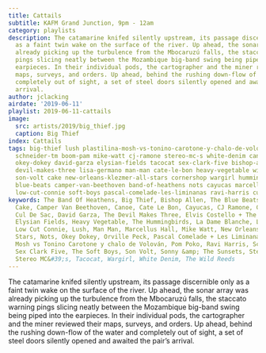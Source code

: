 ```yaml
---
title: Cattails
subtitle: KAFM Grand Junction, 9pm - 12am
category: playlists
description: The catamarine knifed silently upstream, its passage discernible only
  as a faint twin wake on the surface of the river. Up ahead, the sonar array was
  already picking up the turbulence from the Mbocaruzú falls, the staccato warning
  pings slicing neatly between the Mozambique big-band swing being piped into the
  earpieces. In their individual pods, the cartographer and the miner reviewed their
  maps, surveys, and orders. Up ahead, behind the rushing down-flow of the water and
  completely out of sight, a set of steel doors silently opened and awaited the pair’s
  arrival.
author: jclacking
airdate: '2019-06-11'
playlist: 2019-06-11-cattails
image:
  src: artists/2019/big_thief.jpg
  caption: Big Thief
index: Cattails
tags: big-thief lush plastilina-mosh-vs-tonino-carotone-y-chalo-de-volovan la-dame-blanche
  schneider-tm boom-pam mike-watt cj-ramone stereo-mc-s white-denim canoe sonny-sunsets
  okey-dokey david-garza elysian-fields tacocat sex-clark-five bishop-allen orville-peck
  devil-makes-three lisa-germano man-man cate-le-bon heavy-vegetable wild-reeds pom-poko
  son-volt cake new-orleans-klezmer-all-stars cornershop wargirl hummingbirds stephen-malkmus
  blue-beats camper-van-beethoven band-of-heathens nots cayucas marcellus-hall elvis-costello-attractions
  low-cut-connie soft-boys pascal-comelade-les-liminanas ravi-harris cul-de-sac
keywords: The Band Of Heathens, Big Thief, Bishop Allen, The Blue Beats, Boom Pam,
  Cake, Camper Van Beethoven, Canoe, Cate Le Bon, Cayucas, CJ Ramone, Cornershop,
  Cul De Sac, David Garza, The Devil Makes Three, Elvis Costello + The Attractions,
  Elysian Fields, Heavy Vegetable, The Hummingbirds, La Dame Blanche, Lisa Germano,
  Low Cut Connie, Lush, Man Man, Marcellus Hall, Mike Watt, New Orleans Klezmer All
  Stars, Nots, Okey Dokey, Orville Peck, Pascal Comelade + Les Liminanas, Plastilina
  Mosh vs Tonino Carotone y chalo de Volován, Pom Poko, Ravi Harris, Schneider TM,
  Sex Clark Five, The Soft Boys, Son Volt, Sonny &amp; The Sunsets, Stephen Malkmus,
  Stereo MC&#39;s, Tacocat, Wargirl, White Denim, The Wild Reeds
---
```

The catamarine knifed silently upstream, its passage discernible only as a faint twin wake on the surface of the river. Up ahead, the sonar array was already picking up the turbulence from the Mbocaruzú falls, the staccato warning pings slicing neatly between the Mozambique big-band swing being piped into the earpieces. In their individual pods, the cartographer and the miner reviewed their maps, surveys, and orders. Up ahead, behind the rushing down-flow of the water and completely out of sight, a set of steel doors silently opened and awaited the pair’s arrival.
